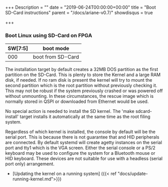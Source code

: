 +++
Description = ""
date = "2019-06-24T00:00:00+00:00"
title = "Boot SD-Card instructions"
parent = "/docs/ariane-v0.7/"
showdisqus = true

+++

### Boot Linux using SD-Card on FPGA

| SW[7:5]             | boot mode                  |
| --------------      | :----------:               |
| 000                 | boot from SD-Card  |

The installation target by default creates a 32MB DOS partition as the first partition on the SD-Card. This is plenty
to store the Kernel and a large RAM disk, if needed. If no ram disk is present the kernel will try to mount the second partition
which is the root partition without previously checking it. This may not be robust if the system previously crashed or was powered
off without unmounting. In these circumstances, the rescue image which is normally stored in QSPI or downloaded from Ethernet
would be used.

No special action is needed to install the SD kernel. The 'make sdcard-install' target installs it automatically at the same time as
the root filing system.

Regardless of which kernel is installed, the console by default will be the serial port. This is because there is not guarantee that
and HID peripherals are connected. By default systemd will create agetty instances on the serial port and tty1 which is the VGA screen.
Either the serial console or a PS/2 keyboard may be used to configure the system for a Bluetooth mouse or HID keyboard. These devices
are not suitable for use with a headless (serial port only) arrangement.

* [Updating the kernel on a running system] ({{< ref "docs/update-running-kernel.md">}})

